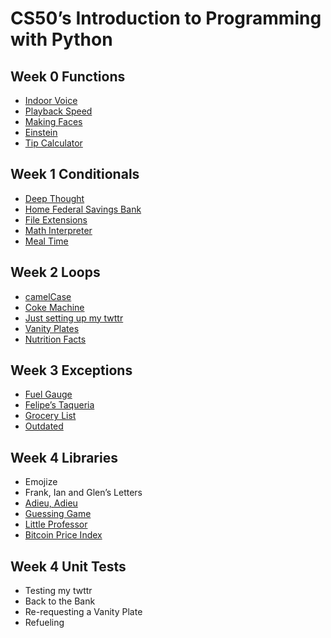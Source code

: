 # CS50’s Introduction to Programming with Python

## Week 0 Functions

- [Indoor Voice](indoor)
- [Playback Speed](playback)
- [Making Faces](faces)
- [Einstein](einstein)
- [Tip Calculator](tip)

## Week 1 Conditionals

- [Deep Thought](deep)
- [Home Federal Savings Bank](bank)
- [File Extensions](extensions)
- [Math Interpreter](interpreter)
- [Meal Time](meal)

## Week 2 Loops

- [camelCase](camel)
- [Coke Machine](coke)
- [Just setting up my twttr](twttr)
- [Vanity Plates](plates)
- [Nutrition Facts](nutrition)

## Week 3 Exceptions

- [Fuel Gauge](fuel)
- [Felipe’s Taqueria](taqueria)
- [Grocery List]()
- [Outdated](outdated)

## Week 4 Libraries

- Emojize
- Frank, Ian and Glen’s Letters
- [Adieu, Adieu](adieu)
- [Guessing Game](game)
- [Little Professor](professor)
- [Bitcoin Price Index]()

## Week 4 Unit Tests

- Testing my twttr
- Back to the Bank
- Re-requesting a Vanity Plate
- Refueling
